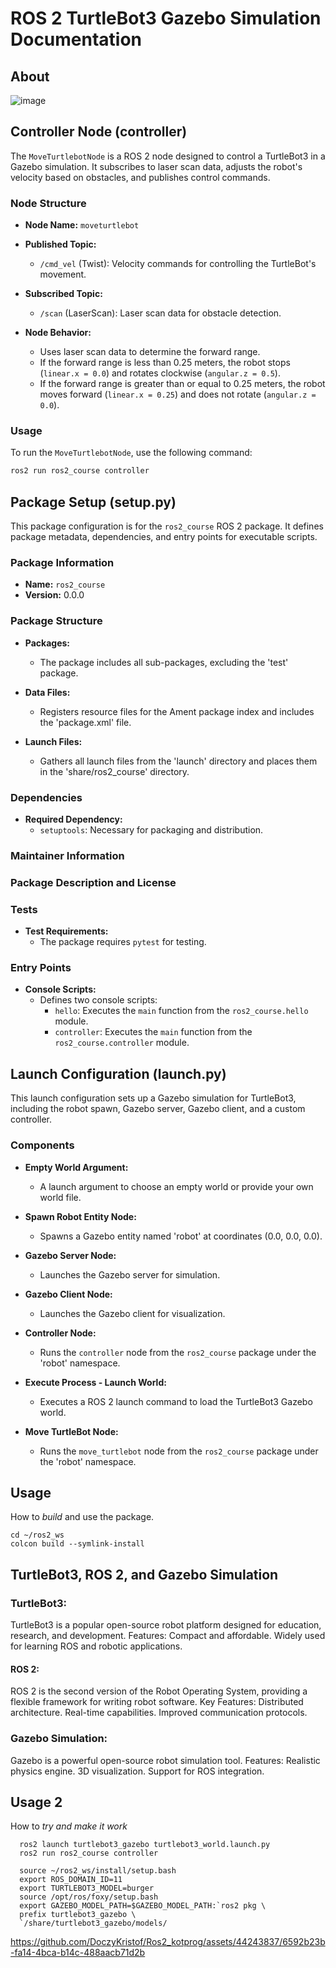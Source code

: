 # ROS 2 TurtleBot3 Gazebo Simulation Documentation
## About

![image](https://github.com/DoczyKristof/Ros2_kotprog/assets/44243837/02a05edd-119d-46d5-91b8-a8adca719538)

## Controller Node (controller)

The `MoveTurtlebotNode` is a ROS 2 node designed to control a TurtleBot3 in a Gazebo simulation. It subscribes to laser scan data, adjusts the robot's velocity based on obstacles, and publishes control commands.

### Node Structure

- **Node Name:** `moveturtlebot`
- **Published Topic:**
  - `/cmd_vel` (Twist): Velocity commands for controlling the TurtleBot's movement.

- **Subscribed Topic:**
  - `/scan` (LaserScan): Laser scan data for obstacle detection.

- **Node Behavior:**
  - Uses laser scan data to determine the forward range.
  - If the forward range is less than 0.25 meters, the robot stops (`linear.x = 0.0`) and rotates clockwise (`angular.z = 0.5`).
  - If the forward range is greater than or equal to 0.25 meters, the robot moves forward (`linear.x = 0.25`) and does not rotate (`angular.z = 0.0`).

### Usage

To run the `MoveTurtlebotNode`, use the following command:

```bash
ros2 run ros2_course controller
```

## Package Setup (setup.py)

This package configuration is for the `ros2_course` ROS 2 package. It defines package metadata, dependencies, and entry points for executable scripts.

### Package Information

- **Name:** `ros2_course`
- **Version:** 0.0.0

### Package Structure

- **Packages:**
  - The package includes all sub-packages, excluding the 'test' package.

- **Data Files:**
  - Registers resource files for the Ament package index and includes the 'package.xml' file.

- **Launch Files:**
  - Gathers all launch files from the 'launch' directory and places them in the 'share/ros2_course' directory.

### Dependencies

- **Required Dependency:**
  - `setuptools`: Necessary for packaging and distribution.

### Maintainer Information

### Package Description and License

### Tests

- **Test Requirements:**
  - The package requires `pytest` for testing.

### Entry Points

- **Console Scripts:**
  - Defines two console scripts:
    - `hello`: Executes the `main` function from the `ros2_course.hello` module.
    - `controller`: Executes the `main` function from the `ros2_course.controller` module.


## Launch Configuration (launch.py)

This launch configuration sets up a Gazebo simulation for TurtleBot3, including the robot spawn, Gazebo server, Gazebo client, and a custom controller.

### Components

- **Empty World Argument:**
  - A launch argument to choose an empty world or provide your own world file.

- **Spawn Robot Entity Node:**
  - Spawns a Gazebo entity named 'robot' at coordinates (0.0, 0.0, 0.0).

- **Gazebo Server Node:**
  - Launches the Gazebo server for simulation.

- **Gazebo Client Node:**
  - Launches the Gazebo client for visualization.

- **Controller Node:**
  - Runs the `controller` node from the `ros2_course` package under the 'robot' namespace.

- **Execute Process - Launch World:**
  - Executes a ROS 2 launch command to load the TurtleBot3 Gazebo world.

- **Move TurtleBot Node:**
  - Runs the `move_turtlebot` node from the `ros2_course` package under the 'robot' namespace.


## Usage

How to *build* and use the package.

    cd ~/ros2_ws
    colcon build --symlink-install

## TurtleBot3, ROS 2, and Gazebo Simulation
### TurtleBot3:
TurtleBot3 is a popular open-source robot platform designed for education, research, and development.
Features:
Compact and affordable.
Widely used for learning ROS and robotic applications.
#### ROS 2:
ROS 2 is the second version of the Robot Operating System, providing a flexible framework for writing robot software.
Key Features:
Distributed architecture.
Real-time capabilities.
Improved communication protocols.
### Gazebo Simulation:
Gazebo is a powerful open-source robot simulation tool.
Features:
Realistic physics engine.
3D visualization.
Support for ROS integration.

## Usage 2

How to *try and make it work*

      ros2 launch turtlebot3_gazebo turtlebot3_world.launch.py
      ros2 run ros2_course controller

      source ~/ros2_ws/install/setup.bash
      export ROS_DOMAIN_ID=11
      export TURTLEBOT3_MODEL=burger
      source /opt/ros/foxy/setup.bash
      export GAZEBO_MODEL_PATH=$GAZEBO_MODEL_PATH:`ros2 pkg \
      prefix turtlebot3_gazebo \
      `/share/turtlebot3_gazebo/models/



https://github.com/DoczyKristof/Ros2_kotprog/assets/44243837/6592b23b-fa14-4bca-b14c-488aacb71d2b


